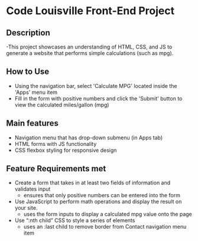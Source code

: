 # Code Louisville Front-End Project

## Description
-This project showcases an understanding of HTML, CSS, and JS to generate a website that performs simple calculations (such as mpg).

## How to Use
- Using the navigation bar, select 'Calculate MPG' located inside the 'Apps' menu item
- Fill in the form with positive numbers and click the 'Submit' button to view the calculated miles/gallon (mpg)

## Main features
- Navigation menu that has drop-down submenu (in Apps tab)
- HTML forms with JS functionality
- CSS flexbox styling for responsive design

## Feature Requirements met
- Create a form that takes in at least two fields of information and validates input
    - ensures that only positive numbers can be entered into the form
- Use JavaScript to perform math operations and display the result on your site.
    - uses the form inputs to display a calculated mpg value onto the page 
- Use “:nth child” CSS to style a series of elements
    - uses an :last child to remove border from Contact navigation menu item


